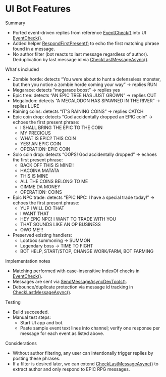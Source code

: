 # UI Bot Features

Summary
- Ported event-driven replies from reference [EventCheck()](EpicRPGBotCSHARP/Program.cs:658) into UI [EventCheck()](EpicRPGBot.UI/BotEngine.cs:393).
- Added helper [RespondFirstPresent()](EpicRPGBot.UI/BotEngine.cs:499) to echo the first matching phrase found in a message.
- No author filter (bot reacts to last message regardless of author). Deduplication by last message id via [CheckLastMessageAsync()](EpicRPGBot.UI/BotEngine.cs:318).

What's included
- Zombie horde: detects “You were about to hunt a defenseless monster, but then you notice a zombie horde coming your way” → replies RUN
- Megarace: detects “megarace boost” → replies yes
- Epic tree: detects “AN EPIC TREE HAS JUST GROWN” → replies CUT
- Megalodon: detects “A MEGALODON HAS SPAWNED IN THE RIVER” → replies LURE
- Raining coins: detects “IT'S RAINING COINS” → replies CATCH
- Epic coin drop: detects “God accidentally dropped an EPIC coin” → echoes the first present phrase:
  - I SHALL BRING THE EPIC TO THE COIN
  - MY PRECIOUS
  - WHAT IS EPIC? THIS COIN
  - YES! AN EPIC COIN
  - OPERATION: EPIC COIN
- Solo coin drop: detects “OOPS! God accidentally dropped” → echoes the first present phrase:
  - BACK OFF THIS IS MINE!!
  - HACOINA MATATA
  - THIS IS MINE
  - ALL THE COINS BELONG TO ME
  - GIMME DA MONEY
  - OPERATION: COINS
- Epic NPC trade: detects “EPIC NPC: I have a special trade today!” → echoes the first present phrase:
  - YUP I WILL DO THAT
  - I WANT THAT
  - HEY EPIC NPC! I WANT TO TRADE WITH YOU
  - THAT SOUNDS LIKE AN OP BUSINESS
  - OWO ME!!!
- Preserved existing handlers:
  - Lootbox summoning → SUMMON
  - Legendary boss → TIME TO FIGHT
  - BOT HELP, START/STOP, CHANGE WORK/FARM, BOT FARMING

Implementation notes
- Matching performed with case-insensitive IndexOf checks in [EventCheck()](EpicRPGBot.UI/BotEngine.cs:393).
- Messages are sent via [SendMessageAsyncDevTools()](EpicRPGBot.UI/BotEngine.cs:241).
- Debounce/duplicate protection via message id tracking in [CheckLastMessageAsync()](EpicRPGBot.UI/BotEngine.cs:318).

Testing
- Build succeeded.
- Manual test steps:
  - Start UI app and bot.
  - Paste sample event text lines into channel; verify one response per message for each event as listed above.

Considerations
- Without author filtering, any user can intentionally trigger replies by posting these phrases.
- If a filter is desired later, we can extend [CheckLastMessageAsync()](EpicRPGBot.UI/BotEngine.cs:318) to extract author and only respond to EPIC RPG messages.